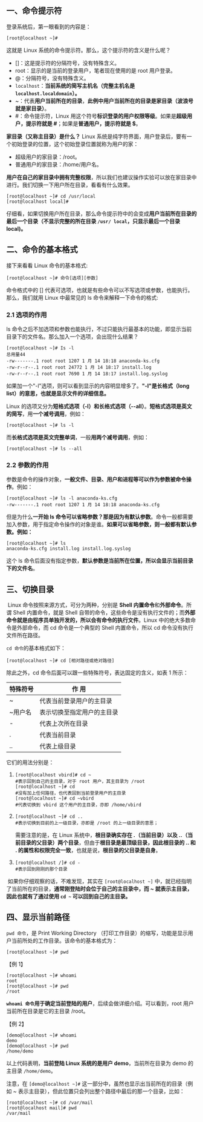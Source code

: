 ## 一、命令提示符

登录系统后，第一眼看到的内容是：

```shell
[root@localhost ~]#
```

这就是 Linux 系统的命令提示符。那么，这个提示符的含义是什么呢？

- []：这是提示符的分隔符号，没有特殊含义。
- root：显示的是当前的登录用户，笔者现在使用的是 root 用户登录。
- @：分隔符号，没有特殊含义。
- `localhost`：**当前系统的简写主机名（完整主机名是 `localhost.localdomain`）。**
- ~：代表**用户当前所在的目录**，**此例中用户当前所在的目录是家目录（波浪号就是家目录）**。
- \#：命令提示符，Linux 用这个符号**标识登录的用户权限等级**。如果是**超级用户，提示符就是 #**；如果是**普通用户，提示符就是 $**。

**家目录（又称主目录）是什么？** Linux 系统是纯字符界面，用户登录后，要有一个初始登录的位置，这个初始登录位置就称为用户的家：

- 超级用户的家目录：/root。
- 普通用户的家目录：/home/用户名。



**用户在自己的家目录中拥有完整权限**，所以我们也建议操作实验可以放在家目录中进行。我们切换一下用户所在目录，看看有什么效果。

```shell
[root@localhost ~]# cd /usr/local
[root@localhost local]#
```

仔细看，如果切换用户所在目录，那么命令提示符中的会变成**用户当前所在目录的最后一个目录（不显示完整的所在目录 `/usr/ local`，只显示最后一个目录 local)。**

## 二、命令的基本格式

接下来看看 Linux 命令的基本格式:

```
[root@localhost ~]# 命令[选项][参数]
```

命令格式中的 [] 代表可选项，也就是有些命令可以不写选项或参数，也能执行。那么，我们就用 Linux 中最常见的 ls 命令来解释一下命令的格式:

### 2.1 选项的作用

ls 命令之后不加选项和参数也能执行，不过只能执行最基本的功能，即显示当前目录下的文件名。那么加入一个选项，会出现什么结果？

```shell
[root@localhost ~]# Is -l
总用量44
-rw-------.1 root root 1207 1 月 14 18:18 anaconda-ks.cfg
-rw-r--r--.1 root root 24772 1 月 14 18:17 install.log
-rw-r--r--.1 root root 7690 1 月 14 18:17 install.log.syslog
```

如果加一个"-l"选项，则可以看到显示的内容明显增多了。**"-l"是长格式（long list）的意思，也就是显示文件的详细信息。**

Linux 的选项又分为**短格式选项（-l）和长格式选项（--all）**。**短格式选项是英文的简写**，用**一个减号调用**，例如：

```shell
[root@localhost ~]# ls -l
```

而**长格式选项是英文完整单词**，一般**用两个减号调用**，例如：

```shell
[root@localhost ~]# ls --all
```

### 2.2 参数的作用

参数是命令的操作对象，**一般文件、目录、用户和进程等可以作为参数被命令操作**。例如：

```shell
[root@localhost ~]# ls -l anaconda-ks.cfg
-rw-------.1 root root 1207 1 月 14 18:18 anaconda-ks.cfg
```

但是为什么**一开始 ls 命令可以省略参数？那是因为有默认参数**。命令一般都需要加入参数，用于指定命令操作的对象是谁。**如果可以省略参数，则一般都有默认参数。例如：**

```shell
[root@localhost ~]# ls
anaconda-ks.cfg install.log install.log.syslog
```

这个 ls 命令后面没有指定参数，**默认参数是当前所在位置，所以会显示当前目录下的文件名**。

## 三、切换目录

​	Linux 命令按照来源方式，可分为两种，分别是 **Shell 内置命令**和**外部命令**。所谓 Shell 内置命令，就是 Shell  自带的命令，这些命令是没有执行文件的；而**外部命令就是由程序员单独开发的，所以会有命令的执行文件**。Linux 中的绝大多数命令是外部命令，而 cd 命令是一个典型的 Shell 内置命令，所以 cd 命令没有执行文件所在路径。

`cd 命令`的基本格式如下：

```shell
[root@localhost ~]# cd [相对路径或绝对路径]
```

除此之外，cd 命令后面可以跟一些特殊符号，表达固定的含义，如表 1 所示：

| 特殊符号 | 作 用                      |
| -------- | -------------------------- |
| ~        | 代表当前登录用户的主目录   |
| ~用户名  | 表示切换至指定用户的主目录 |
| -        | 代表上次所在目录           |
| .        | 代表当前目录               |
| ..       | 代表上级目录               |

它们的用法分别是：

1. ```shell
   [root@localhost vbird]# cd ~
   #表示回到自己的主目录，对于 root 用户，其主目录为 /root
   [root@localhost ~]# cd
   #没有加上任何路径，也代表回到当前登录用户的主目录
   [root@localhost ~]# cd ~vbird
   #代表切换到 vbird 这个用户的主目录，亦即 /home/vbird
   ```

2. ```shell
   [root@localhost ~]# cd ..
   #表示切换到目前的上一级目录，亦即是 /root 的上一级目录的意思；
   ```
   需要注意的是，在 Linux 系统中，**根目录确实存在 .（当前目录）以及 ..（当前目录的父目录）两个目录**，但由于**根目录是最顶级目录，因此根目录的 .. 和 . 的属性和权限完全一致**，也就是说，**根目录的父目录是自身**。


3. ```shell
   [root@localhost /]# cd -
   #表示回到刚刚的那个目录
   ```

​	如果你仔细观察的话，不难发现，其实在 `[root@localhost ~]` 中，就已经指明了当前所在的目录，**通常刚登陆时会位于自己的主目录中，而 ~ 就表示主目录，因此也就有了通过使用 `cd ~` 可以回到自己的主目录。**

## 四、显示当前路径

`pwd 命令`，是 Print Working Directory （打印工作目录）的缩写，功能是显示用户当前所处的工作目录。该命令的基本格式为：

```shell
[root@localhost ~]# pwd
```

【例 1】

```shell
[root@localhost ~]# whoami
root
[root@localhost ~]# pwd
/root
```

**`whoami 命令`用于确定当前登陆的用户**，后续会做详细介绍。可以看到，root 用户当前所在目录是它的主目录 /root。

【例 2】

```shell
[demo@localhost ~]# whoami
demo
[demo@localhost ~]# pwd
/home/demo
```

以上代码表明，**当前登陆 Linux 系统的是用户 demo**，当前所在目录为 demo 的主目录 `/home/demo`。

注意，在 `[demo@localhost ~]#` 这一部分中，虽然也显示出当前所在的目录（例如 ~ 表示主目录），但此位置只会列出整个路径中最后的那一个目录，比如：

```shell
[root@localhost ~]# cd /var/mail
[root@localhost mail]# pwd
/var/mail
```

